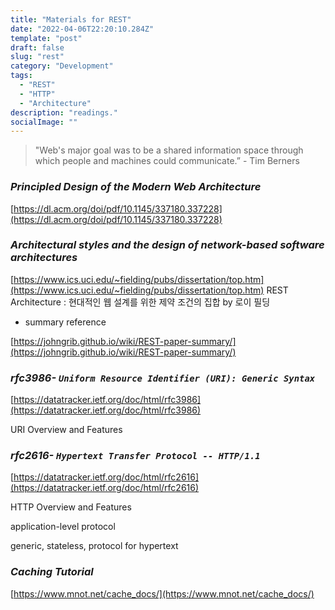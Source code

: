 ```yaml
---
title: "Materials for REST"
date: "2022-04-06T22:20:10.284Z"
template: "post"
draft: false
slug: "rest"
category: "Development"
tags:
  - "REST"
  - "HTTP"
  - "Architecture"
description: "readings."
socialImage: ""
---
```


> "Web's major goal was to be a shared information space through which people and machines could communicate.”  - Tim Berners
>

### *Principled Design of the Modern Web Architecture*

[https://dl.acm.org/doi/pdf/10.1145/337180.337228](https://dl.acm.org/doi/pdf/10.1145/337180.337228)



### ***Architectural styles and the design of network-based software architectures***

[https://www.ics.uci.edu/~fielding/pubs/dissertation/top.htm](https://www.ics.uci.edu/~fielding/pubs/dissertation/top.htm)
REST Architecture : 현대적인 웹 설계를 위한 제약 조건의 집합 by 로이 필딩


- summary reference

[https://johngrib.github.io/wiki/REST-paper-summary/](https://johngrib.github.io/wiki/REST-paper-summary/)


### *rfc3986- **`Uniform Resource Identifier (URI): Generic Syntax`***

[https://datatracker.ietf.org/doc/html/rfc3986](https://datatracker.ietf.org/doc/html/rfc3986)

URI Overview and Features


### *rfc2616- **`Hypertext Transfer Protocol -- HTTP/1.1`***

[https://datatracker.ietf.org/doc/html/rfc2616](https://datatracker.ietf.org/doc/html/rfc2616)

HTTP Overview and Features

application-level protocol

generic, stateless, protocol for hypertext


### *Caching Tutorial*

[https://www.mnot.net/cache_docs/](https://www.mnot.net/cache_docs/)